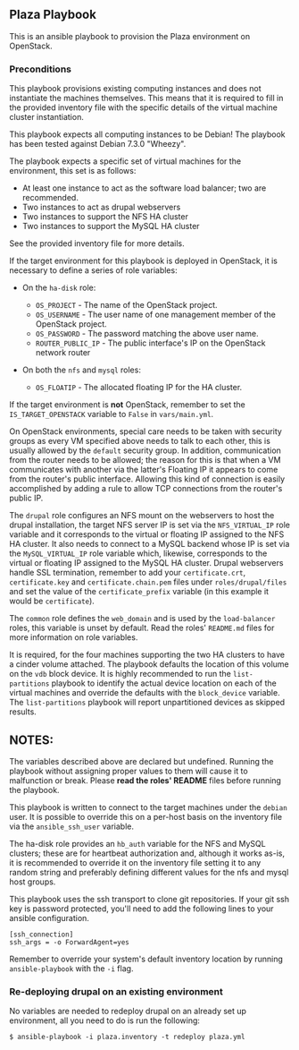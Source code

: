 ## Plaza Playbook
This is an ansible playbook to provision the Plaza environment on OpenStack.

### Preconditions
This playbook provisions existing computing instances and does not instantiate the machines themselves. This means that it is required to fill in the provided inventory file with the specific details of the virtual machine cluster instantiation.

This playbook expects all computing instances to be Debian! The playbook has been tested against Debian 7.3.0 "Wheezy".

The playbook expects a specific set of virtual machines for the environment, this set is as follows:

  - At least one instance to act as the software load balancer; two are recommended.
  - Two instances to act as drupal webservers
  - Two instances to support the NFS HA cluster
  - Two instances to support the MySQL HA cluster

See the provided inventory file for more details.

If the target environment for this playbook is deployed in OpenStack, it is necessary to define a series of role variables:

  - On the `ha-disk` role:
    + `OS_PROJECT` - The name of the OpenStack project.
    + `OS_USERNAME` - The user name of one management member of the OpenStack project.
    + `OS_PASSWORD` - The password matching the above user name.
    + `ROUTER_PUBLIC_IP` - The public interface's IP on the OpenStack network router

  - On both the `nfs` and `mysql` roles:
    + `OS_FLOATIP` - The allocated floating IP for the HA cluster.

If the target environment is **not** OpenStack, remember to set the `IS_TARGET_OPENSTACK` variable to `False` in `vars/main.yml`.

On OpenStack environments, special care needs to be taken with security groups as every VM specified above needs to talk to each other, this is usually allowed by the `default` security group. In addition, communication from the router needs to be allowed; the reason for this is that when a VM communicates with another via the latter's Floating IP it appears to come from the router's public interface. Allowing this kind of connection is easily accomplished by adding a rule to allow TCP connections from the router's public IP.

The `drupal` role configures an NFS mount on the webservers to host the drupal installation, the target NFS server IP is set via the `NFS_VIRTUAL_IP` role variable and it corresponds to the virtual or floating IP assigned to the NFS HA cluster. It also needs to connect to a MySQL backend whose IP is set via the `MySQL_VIRTUAL_IP` role variable which, likewise, corresponds to the virtual or floating IP assigned to the MySQL HA cluster.
Drupal webservers handle SSL termination, remember to add your `certificate.crt`, `certificate.key` and `certificate.chain.pem` files under `roles/drupal/files` and set the value of the `certificate_prefix` variable (in this example it would be `certificate`).

The `common` role defines the `web_domain` and is used by the `load-balancer` roles, this variable is unset by default. Read the roles' `README.md` files for more information on role variables.

It is required, for the four machines supporting the two HA clusters to have a cinder volume attached. The playbook defaults the location of this volume on the `vdb` block device. It is highly recommended to run the `list-partitions` playbook to identify the actual device location on each of the virtual machines and override the defaults with the `block_device` variable. The `list-partitions` playbook will report unpartitioned devices as skipped results.

## NOTES:
The variables described above are declared but undefined. Running the playbook without assigning proper values to them will cause it to malfunction or break. Please **read the roles' README** files before running the playbook.

This playbook is written to connect to the target machines under the `debian` user. It is possible to override this on a per-host basis on the inventory file via the `ansible_ssh_user` variable.

The ha-disk role provides an `hb_auth` variable for the NFS and MySQL clusters; these are for heartbeat authorization and, although it works as-is, it is recommended to override it on the inventory file setting it to any random string and preferably defining different values for the nfs and mysql host groups.

This playbook uses the ssh transport to clone git repositories. If your git ssh key is password protected, you'll need to add the following lines to your ansible configuration.

```
[ssh_connection]
ssh_args = -o ForwardAgent=yes
```

Remember to override your system's default inventory location by running `ansible-playbook` with the `-i` flag.

### Re-deploying drupal on an existing environment
No variables are needed to redeploy drupal on an already set up environment, all you need to do is run the following:

```
$ ansible-playbook -i plaza.inventory -t redeploy plaza.yml
```
